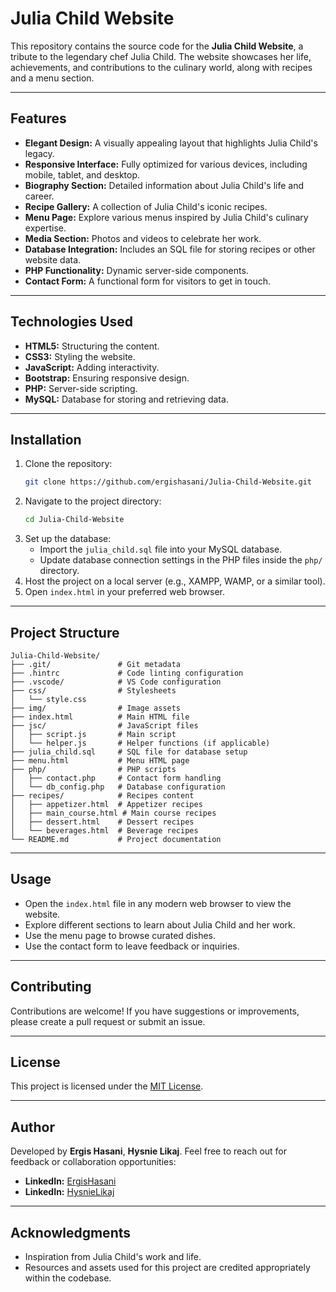 # Julia Child Website

This repository contains the source code for the **Julia Child Website**, a tribute to the legendary chef Julia Child. The website showcases her life, achievements, and contributions to the culinary world, along with recipes and a menu section.

---

## Features

- **Elegant Design:** A visually appealing layout that highlights Julia Child's legacy.
- **Responsive Interface:** Fully optimized for various devices, including mobile, tablet, and desktop.
- **Biography Section:** Detailed information about Julia Child's life and career.
- **Recipe Gallery:** A collection of Julia Child's iconic recipes.
- **Menu Page:** Explore various menus inspired by Julia Child's culinary expertise.
- **Media Section:** Photos and videos to celebrate her work.
- **Database Integration:** Includes an SQL file for storing recipes or other website data.
- **PHP Functionality:** Dynamic server-side components.
- **Contact Form:** A functional form for visitors to get in touch.

---

## Technologies Used

- **HTML5:** Structuring the content.
- **CSS3:** Styling the website.
- **JavaScript:** Adding interactivity.
- **Bootstrap:** Ensuring responsive design.
- **PHP:** Server-side scripting.
- **MySQL:** Database for storing and retrieving data.

---

## Installation

1. Clone the repository:
   ```bash
   git clone https://github.com/ergishasani/Julia-Child-Website.git
   ```
2. Navigate to the project directory:
   ```bash
   cd Julia-Child-Website
   ```
3. Set up the database:
   - Import the `julia_child.sql` file into your MySQL database.
   - Update database connection settings in the PHP files inside the `php/` directory.
4. Host the project on a local server (e.g., XAMPP, WAMP, or a similar tool).
5. Open `index.html` in your preferred web browser.

---

## Project Structure

```plaintext
Julia-Child-Website/
├── .git/               # Git metadata
├── .hintrc             # Code linting configuration
├── .vscode/            # VS Code configuration
├── css/                # Stylesheets
│   └── style.css
├── img/                # Image assets
├── index.html          # Main HTML file
├── jsc/                # JavaScript files
│   ├── script.js       # Main script
│   └── helper.js       # Helper functions (if applicable)
├── julia_child.sql     # SQL file for database setup
├── menu.html           # Menu HTML page
├── php/                # PHP scripts
│   ├── contact.php     # Contact form handling
│   └── db_config.php   # Database configuration
├── recipes/            # Recipes content
│   ├── appetizer.html  # Appetizer recipes
│   ├── main_course.html # Main course recipes
│   ├── dessert.html    # Dessert recipes
│   └── beverages.html  # Beverage recipes
└── README.md           # Project documentation
```

---

## Usage

- Open the `index.html` file in any modern web browser to view the website.
- Explore different sections to learn about Julia Child and her work.
- Use the menu page to browse curated dishes.
- Use the contact form to leave feedback or inquiries.

---

## Contributing

Contributions are welcome! If you have suggestions or improvements, please create a pull request or submit an issue.

---

## License

This project is licensed under the [MIT License](LICENSE).

---

## Author

Developed by **Ergis Hasani**, **Hysnie Likaj**. Feel free to reach out for feedback or collaboration opportunities:
- **LinkedIn:** [ErgisHasani](https://www.linkedin.com/in/ergis-hasani-bb9ba0174/)
- **LinkedIn:** [HysnieLikaj](https://www.linkedin.com/in/hysnie-likaj-140261280/)

---

## Acknowledgments

- Inspiration from Julia Child's work and life.
- Resources and assets used for this project are credited appropriately within the codebase.

